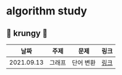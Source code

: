 # algorithm study

## 📝 krungy 📝


|날짜|주제|문제|링크|
|---|---|---|---|
|2021.09.13|그래프|단어 변환|[링크](https://programmers.co.kr/learn/courses/30/lessons/43163)|